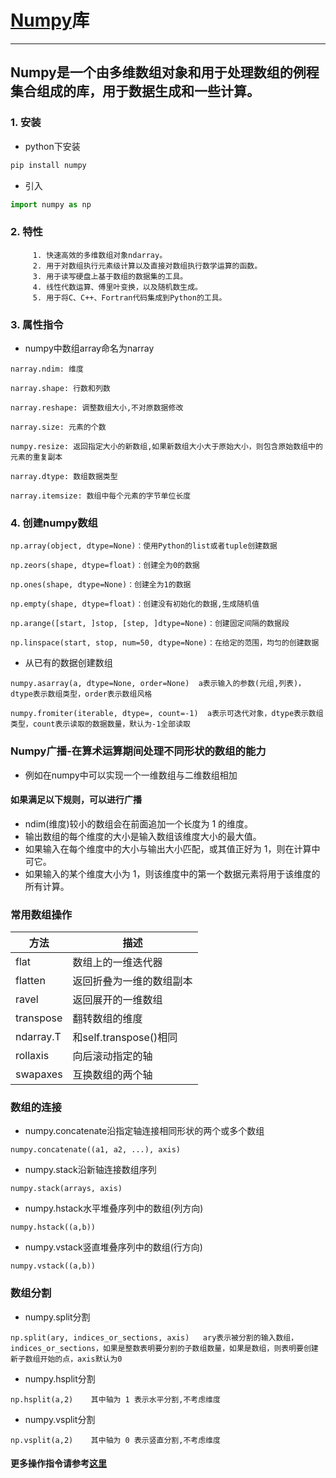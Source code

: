 # [Numpy](https://docs.scipy.org/doc/numpy/user/quickstart.html)库
___
## Numpy是一个由多维数组对象和用于处理数组的例程集合组成的库，用于数据生成和一些计算。

### 1. 安装

 * python下安装
```python 
pip install numpy
```
  
 * 引入
```python
import numpy as np
```

### 2. 特性

         1. 快速高效的多维数组对象ndarray。
         2. 用于对数组执行元素级计算以及直接对数组执行数学运算的函数。
         3. 用于读写硬盘上基于数组的数据集的工具。
         4. 线性代数运算、傅里叶变换，以及随机数生成。
         5. 用于将C、C++、Fortran代码集成到Python的工具。

### 3. 属性指令 

* numpy中数组array命名为narray

`narray.ndim: 维度`

`narray.shape: 行数和列数`

`narray.reshape: 调整数组大小,不对原数据修改`

`narray.size: 元素的个数`

`numpy.resize: 返回指定大小的新数组,如果新数组大小大于原始大小，则包含原始数组中的元素的重复副本`

`narray.dtype: 数组数据类型`

`narray.itemsize: 数组中每个元素的字节单位长度`

### 4. 创建numpy数组

`np.array(object, dtype=None)：使用Python的list或者tuple创建数据`

`np.zeors(shape, dtype=float)：创建全为0的数据`

`np.ones(shape, dtype=None)：创建全为1的数据`

`np.empty(shape, dtype=float)：创建没有初始化的数据,生成随机值`

`np.arange([start, ]stop, [step, ]dtype=None)：创建固定间隔的数据段`

`np.linspace(start, stop, num=50, dtype=None)：在给定的范围，均匀的创建数据`

* 从已有的数据创建数组

`numpy.asarray(a, dtype=None, order=None)  a表示输入的参数(元组,列表)，dtype表示数组类型，order表示数组风格`

`numpy.fromiter(iterable, dtype=, count=-1)  a表示可迭代对象，dtype表示数组类型，count表示读取的数据数量，默认为-1全部读取`

### Numpy广播-在算术运算期间处理不同形状的数组的能力

* 例如在numpy中可以实现一个一维数组与二维数组相加

#### 如果满足以下规则，可以进行广播
* ndim(维度)较小的数组会在前面追加一个长度为 1 的维度。
* 输出数组的每个维度的大小是输入数组该维度大小的最大值。
* 如果输入在每个维度中的大小与输出大小匹配，或其值正好为 1，则在计算中可它。
* 如果输入的某个维度大小为 1，则该维度中的第一个数据元素将用于该维度的所有计算。

### 常用数组操作

|方法           	|描述                       |
|---------------|---------------------------|
|flat           |数组上的一维迭代器            |
|flatten        |返回折叠为一维的数组副本       |
|ravel	         |返回展开的一维数组            |
|transpose	     |翻转数组的维度               |
|ndarray.T	     |和self.transpose()相同      |
|rollaxis	      |向后滚动指定的轴             |
|swapaxes	      |互换数组的两个轴             |

### 数组的连接

* numpy.concatenate沿指定轴连接相同形状的两个或多个数组

`numpy.concatenate((a1, a2, ...), axis)`

* numpy.stack沿新轴连接数组序列

`numpy.stack(arrays, axis)`

* numpy.hstack水平堆叠序列中的数组(列方向)

`numpy.hstack((a,b))`

* numpy.vstack竖直堆叠序列中的数组(行方向)

`numpy.vstack((a,b))`

### 数组分割

* numpy.split分割

`np.split(ary, indices_or_sections, axis)   ary表示被分割的输入数组，indices_or_sections，如果是整数表明要分割的子数组数量，如果是数组，则表明要创建新子数组开始的点，axis默认为0`

* numpy.hsplit分割

`np.hsplit(a,2)    其中轴为 1 表示水平分割,不考虑维度`

* numpy.vsplit分割

`np.vsplit(a,2)    其中轴为 0 表示竖直分割,不考虑维度`

#### 更多操作指令请参考[这里](https://blog.csdn.net/xjl271314/article/details/80409034)





